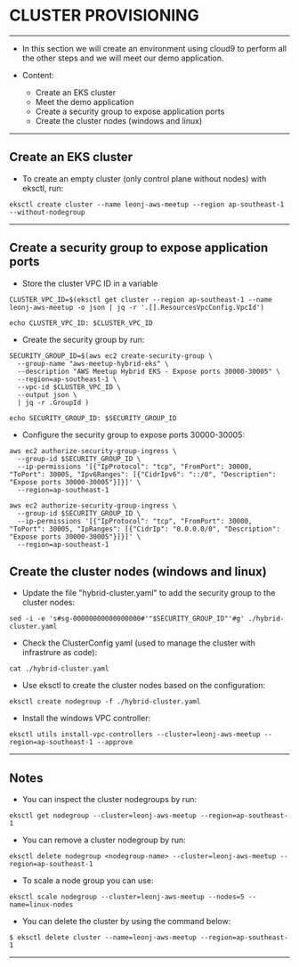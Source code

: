 # CLUSTER PROVISIONING
---

 - In this section we will create an environment using cloud9 to perform all the other steps and we will meet our demo application.
 
- Content:

   - Create an EKS cluster
   - Meet the demo application
   - Create a security group to expose application ports
   - Create the cluster nodes (windows and linux)

---

## Create an EKS cluster

 -  To create an empty cluster (only control plane without nodes) with eksctl, run:
```
eksctl create cluster --name leonj-aws-meetup --region ap-southeast-1 --without-nodegroup
```

---

## Create a security group to expose application ports

 - Store the cluster VPC ID in a variable
```
CLUSTER_VPC_ID=$(eksctl get cluster --region ap-southeast-1 --name leonj-aws-meetup -o json | jq -r '.[].ResourcesVpcConfig.VpcId')

echo CLUSTER_VPC_ID: $CLUSTER_VPC_ID
```

 - Create the security group by run:
```
SECURITY_GROUP_ID=$(aws ec2 create-security-group \
  --group-name "aws-meetup-hybrid-eks" \
  --description "AWS Meetup Hybrid EKS - Expose ports 30000-30005" \
  --region=ap-southeast-1 \
  --vpc-id $CLUSTER_VPC_ID \
  --output json \
  | jq -r .GroupId )

echo SECURITY_GROUP_ID: $SECURITY_GROUP_ID
```

 - Configure the security group to expose ports 30000-30005:
```
aws ec2 authorize-security-group-ingress \
  --group-id $SECURITY_GROUP_ID \
  --ip-permissions '[{"IpProtocol": "tcp", "FromPort": 30000, "ToPort": 30005, "Ipv6Ranges": [{"CidrIpv6": "::/0", "Description": "Expose ports 30000-30005"}]}]' \
  --region=ap-southeast-1
```
```
aws ec2 authorize-security-group-ingress \
  --group-id $SECURITY_GROUP_ID \
  --ip-permissions '[{"IpProtocol": "tcp", "FromPort": 30000, "ToPort": 30005, "IpRanges": [{"CidrIp": "0.0.0.0/0", "Description": "Expose ports 30000-30005"}]}]' \
  --region=ap-southeast-1
```

## Create the cluster nodes (windows and linux)

 - Update the file "hybrid-cluster.yaml" to add the security group to the cluster nodes:
```
sed -i -e 's#sg-00000000000000000#'"$SECURITY_GROUP_ID"'#g' ./hybrid-cluster.yaml
```

 - Check the ClusterConfig yaml (used to manage the cluster with infrastrure as code):
```
cat ./hybrid-cluster.yaml
```

 - Use eksctl to create the cluster nodes based on the configuration:
```
eksctl create nodegroup -f ./hybrid-cluster.yaml 
```

 - Install the windows VPC controller:
```
eksctl utils install-vpc-controllers --cluster=leonj-aws-meetup --region=ap-southeast-1 --approve
```

---

## Notes

 - You can inspect the cluster nodegroups by run:
```
eksctl get nodegroup --cluster=leonj-aws-meetup --region=ap-southeast-1
```

 - You can remove a cluster nodegroup by run:
```
eksctl delete nodegroup <nodegroup-name> --cluster=leonj-aws-meetup --region=ap-southeast-1
```

 - To scale a node group you can use:
```
eksctl scale nodegroup --cluster=leonj-aws-meetup --nodes=5 --name=linux-nodes
```

 - You can delete the cluster by using the command below:
```
$ eksctl delete cluster --name=leonj-aws-meetup --region=ap-southeast-1
```

---